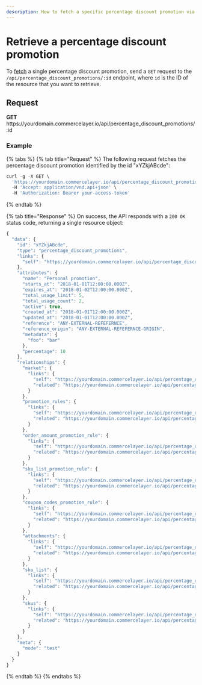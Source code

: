 ```yaml
---
description: How to fetch a specific percentage discount promotion via API
---
```


# Retrieve a percentage discount promotion

To <a href="https://docs.commercelayer.io/developers/fetching-resources" target="_blank">fetch</a> a single percentage discount promotion, send a `GET` request to the `/api/percentage_discount_promotions/:id` endpoint, where `id` is the ID of the resource that you want to retrieve.

## Request

**GET** https://<i></i>yourdomain.commercelayer.io/api/percentage_discount_promotions/:id

### **Example**

{% tabs %}
{% tab title="Request" %}
The following request fetches the percentage discount promotion identified by the id "xYZkjABcde":

```javascript
curl -g -X GET \
  'https://yourdomain.commercelayer.io/api/percentage_discount_promotions/xYZkjABcde' \
  -H 'Accept: application/vnd.api+json' \
  -H 'Authorization: Bearer your-access-token'
```
{% endtab %}

{% tab title="Response" %}
On success, the API responds with a `200 OK` status code, returning a single resource object:

```javascript
{
  "data": {
    "id": "xYZkjABcde",
    "type": "percentage_discount_promotions",
    "links": {
      "self": "https://yourdomain.commercelayer.io/api/percentage_discount_promotions/xYZkjABcde"
    },
    "attributes": {
      "name": "Personal promotion",
      "starts_at": "2018-01-01T12:00:00.000Z",
      "expires_at": "2018-01-02T12:00:00.000Z",
      "total_usage_limit": 5,
      "total_usage_count": 2,
      "active": true,
      "created_at": "2018-01-01T12:00:00.000Z",
      "updated_at": "2018-01-01T12:00:00.000Z",
      "reference": "ANY-EXTERNAL-REFEFERNCE",
      "reference_origin": "ANY-EXTERNAL-REFEFERNCE-ORIGIN",
      "metadata": {
        "foo": "bar"
      },
      "percentage": 10
    },
    "relationships": {
      "market": {
        "links": {
          "self": "https://yourdomain.commercelayer.io/api/percentage_discount_promotions/xYZkjABcde/relationships/market",
          "related": "https://yourdomain.commercelayer.io/api/percentage_discount_promotions/xYZkjABcde/market"
        }
      },
      "promotion_rules": {
        "links": {
          "self": "https://yourdomain.commercelayer.io/api/percentage_discount_promotions/xYZkjABcde/relationships/promotion_rules",
          "related": "https://yourdomain.commercelayer.io/api/percentage_discount_promotions/xYZkjABcde/promotion_rules"
        }
      },
      "order_amount_promotion_rule": {
        "links": {
          "self": "https://yourdomain.commercelayer.io/api/percentage_discount_promotions/xYZkjABcde/relationships/order_amount_promotion_rule",
          "related": "https://yourdomain.commercelayer.io/api/percentage_discount_promotions/xYZkjABcde/order_amount_promotion_rule"
        }
      },
      "sku_list_promotion_rule": {
        "links": {
          "self": "https://yourdomain.commercelayer.io/api/percentage_discount_promotions/xYZkjABcde/relationships/sku_list_promotion_rule",
          "related": "https://yourdomain.commercelayer.io/api/percentage_discount_promotions/xYZkjABcde/sku_list_promotion_rule"
        }
      },
      "coupon_codes_promotion_rule": {
        "links": {
          "self": "https://yourdomain.commercelayer.io/api/percentage_discount_promotions/xYZkjABcde/relationships/coupon_codes_promotion_rule",
          "related": "https://yourdomain.commercelayer.io/api/percentage_discount_promotions/xYZkjABcde/coupon_codes_promotion_rule"
        }
      },
      "attachments": {
        "links": {
          "self": "https://yourdomain.commercelayer.io/api/percentage_discount_promotions/xYZkjABcde/relationships/attachments",
          "related": "https://yourdomain.commercelayer.io/api/percentage_discount_promotions/xYZkjABcde/attachments"
        }
      },
      "sku_list": {
        "links": {
          "self": "https://yourdomain.commercelayer.io/api/percentage_discount_promotions/xYZkjABcde/relationships/sku_list",
          "related": "https://yourdomain.commercelayer.io/api/percentage_discount_promotions/xYZkjABcde/sku_list"
        }
      },
      "skus": {
        "links": {
          "self": "https://yourdomain.commercelayer.io/api/percentage_discount_promotions/xYZkjABcde/relationships/skus",
          "related": "https://yourdomain.commercelayer.io/api/percentage_discount_promotions/xYZkjABcde/skus"
        }
      }
    },
    "meta": {
      "mode": "test"
    }
  }
}
```
{% endtab %}
{% endtabs %}

